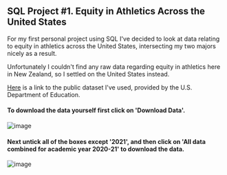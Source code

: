 ## SQL Project #1. Equity in Athletics Across the United States

For my first personal project using SQL I've decided to look at data relating to equity in athletics across the United States, intersecting my two majors nicely as a result.

Unfortunately I couldn't find any raw data regarding equity in athletics here in New Zealand, so I settled on the United States instead. 

[Here](https://ope.ed.gov/athletics/#/) is a link to the public dataset I've used, provided by the U.S. Department of Education.

#### To download the data yourself first click on 'Download Data'.

![image](https://user-images.githubusercontent.com/105367716/169646391-d8b1949e-2f69-4cbb-83ee-772d76143e0e.png)


#### Next untick all of the boxes except '2021', and then click on 'All data combined for academic year 2020-21' to download the data.

![image](https://user-images.githubusercontent.com/105367716/169646224-80e0ef60-9172-4927-adaa-3f0df8c8dc79.png)

